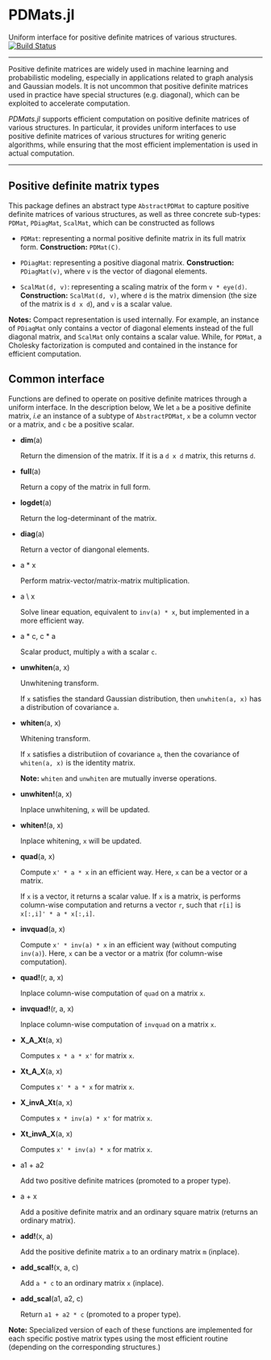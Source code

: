 # PDMats.jl

Uniform interface for positive definite matrices of various structures. 
[![Build Status](https://travis-ci.org/JuliaStats/PDMats.jl.png?branch=master)](https://travis-ci.org/JuliaStats/PDMats.jl)

--------------

Positive definite matrices are widely used in machine learning and probabilistic modeling, especially in applications related to graph analysis and Gaussian models. It is not uncommon that positive definite matrices used in practice have special structures (e.g. diagonal), which can be exploited to accelerate computation. 

*PDMats.jl* supports efficient computation on positive definite matrices of various structures. In particular, it provides uniform interfaces to use positive definite matrices of various structures for writing generic algorithms, while ensuring that the most efficient implementation is used in actual computation.

----------------


## Positive definite matrix types

This package defines an abstract type ``AbstractPDMat`` to capture positive definite matrices of various structures, as well as three concrete sub-types: ``PDMat``, ``PDiagMat``, ``ScalMat``, which can be constructed as follows

* ``PDMat``: representing a normal positive definite matrix in its full matrix form. **Construction:** ``PDMat(C)``.

* ``PDiagMat``: representing a positive diagonal matrix. **Construction:** ``PDiagMat(v)``, where ``v`` is the vector of diagonal elements.

* ``ScalMat(d, v)``: representing a scaling matrix of the form ``v * eye(d)``. **Construction:** ``ScalMat(d, v)``, where ``d`` is the matrix dimension (the size of the matrix is ``d x d``), and ``v`` is a scalar value.

**Notes:** Compact representation is used internally. For example, an instance of ``PDiagMat`` only contains a vector of diagonal elements instead of the full diagonal matrix, and ``ScalMat`` only contains a scalar value. While, for ``PDMat``, a Cholesky factorization is computed and contained in the instance for efficient computation.


## Common interface

Functions are defined to operate on positive definite matrices through a uniform interface. In the description below, We let ``a`` be a positive definite matrix, *i.e* an instance of a subtype of ``AbstractPDMat``, ``x`` be a column vector or a matrix, and ``c`` be a positive scalar. 

* **dim**(a)

   Return the dimension of the matrix. If it is a ``d x d`` matrix, this returns ``d``.

* **full**(a)

    Return a copy of the matrix in full form.

* **logdet**(a)

    Return the log-determinant of the matrix.

* **diag**(a)

    Return a vector of diangonal elements.

* a * x

    Perform matrix-vector/matrix-matrix multiplication. 

* a \ x

    Solve linear equation, equivalent to ``inv(a) * x``, but implemented in a more efficient way.

* a * c, c * a

    Scalar product, multiply ``a`` with a scalar ``c``.

* **unwhiten**(a, x)   

    Unwhitening transform. 

    If ``x`` satisfies the standard Gaussian distribution, then ``unwhiten(a, x)`` has a distribution 
    of covariance ``a``.

* **whiten**(a, x)

    Whitening transform.

    If ``x`` satisfies a distributiion of covariance ``a``, then the covariance of ``whiten(a, x)`` is the identity matrix. 

    **Note:** ``whiten`` and ``unwhiten`` are mutually inverse operations.

* **unwhiten!**(a, x)

    Inplace unwhitening, ``x`` will be updated.

* **whiten!**(a, x)

    Inplace whitening, ``x`` will be updated.

* **quad**(a, x)

    Compute ``x' * a * x`` in an efficient way. Here, ``x`` can be a vector or a matrix.

    If ``x`` is a vector, it returns a scalar value.
    If ``x`` is a matrix, is performs column-wise computation and returns a vector ``r``, 
    such that ``r[i]`` is ``x[:,i]' * a * x[:,i]``.

* **invquad**(a, x)

    Compute ``x' * inv(a) * x`` in an efficient way (without computing ``inv(a)``). 
    Here, ``x`` can be a vector or a matrix (for column-wise computation).

* **quad!**(r, a, x)

    Inplace column-wise computation of ``quad`` on a matrix ``x``.

* **invquad!**(r, a, x)

    Inplace column-wise computation of ``invquad`` on a matrix ``x``.

* **X_A_Xt**(a, x)

    Computes ``x * a * x'`` for matrix ``x``.

* **Xt_A_X**(a, x)

    Computes ``x' * a * x`` for matrix ``x``.

* **X_invA_Xt**(a, x)

    Computes ``x * inv(a) * x'`` for matrix ``x``.

* **Xt_invA_X**(a, x)

    Computes ``x' * inv(a) * x`` for matrix ``x``.

* a1 + a2

    Add two positive definite matrices (promoted to a proper type).

* a + x

    Add a positive definite matrix and an ordinary square matrix (returns an ordinary matrix).

* **add!**(x, a)

    Add the positive definite matrix ``a`` to an ordinary matrix ``m`` (inplace).

* **add_scal!**(x, a, c)

    Add ``a * c`` to an ordinary matrix ``x`` (inplace).

* **add_scal**(a1, a2, c)

    Return ``a1 + a2 * c`` (promoted to a proper type).

**Note:** Specialized version of each of these functions are implemented for each specific postive matrix types using the most efficient routine (depending on the corresponding structures.)

